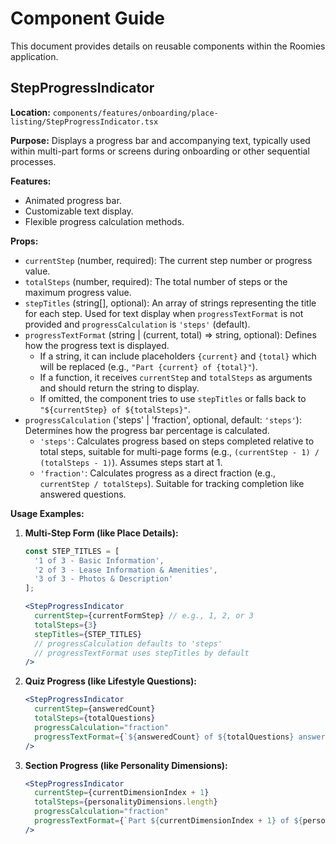 # Component Guide

This document provides details on reusable components within the Roomies application.

## StepProgressIndicator

**Location:** `components/features/onboarding/place-listing/StepProgressIndicator.tsx`

**Purpose:** Displays a progress bar and accompanying text, typically used within multi-part forms or screens during onboarding or other sequential processes.

**Features:**

*   Animated progress bar.
*   Customizable text display.
*   Flexible progress calculation methods.

**Props:**

*   `currentStep` (number, required): The current step number or progress value.
*   `totalSteps` (number, required): The total number of steps or the maximum progress value.
*   `stepTitles` (string[], optional): An array of strings representing the title for each step. Used for text display when `progressTextFormat` is not provided and `progressCalculation` is `'steps'` (default).
*   `progressTextFormat` (string | (current, total) => string, optional): Defines how the progress text is displayed.
    *   If a string, it can include placeholders `{current}` and `{total}` which will be replaced (e.g., `"Part {current} of {total}"`).
    *   If a function, it receives `currentStep` and `totalSteps` as arguments and should return the string to display.
    *   If omitted, the component tries to use `stepTitles` or falls back to `"${currentStep} of ${totalSteps}"`.
*   `progressCalculation` ('steps' | 'fraction', optional, default: `'steps'`): Determines how the progress bar percentage is calculated.
    *   `'steps'`: Calculates progress based on steps completed relative to total steps, suitable for multi-page forms (e.g., `(currentStep - 1) / (totalSteps - 1)`). Assumes steps start at 1.
    *   `'fraction'`: Calculates progress as a direct fraction (e.g., `currentStep / totalSteps`). Suitable for tracking completion like answered questions.

**Usage Examples:**

1.  **Multi-Step Form (like Place Details):**

    ```jsx
    const STEP_TITLES = [
      '1 of 3 - Basic Information',
      '2 of 3 - Lease Information & Amenities',
      '3 of 3 - Photos & Description'
    ];

    <StepProgressIndicator
      currentStep={currentFormStep} // e.g., 1, 2, or 3
      totalSteps={3}
      stepTitles={STEP_TITLES}
      // progressCalculation defaults to 'steps'
      // progressTextFormat uses stepTitles by default
    />
    ```

2.  **Quiz Progress (like Lifestyle Questions):**

    ```jsx
    <StepProgressIndicator
      currentStep={answeredCount}
      totalSteps={totalQuestions}
      progressCalculation="fraction"
      progressTextFormat={`${answeredCount} of ${totalQuestions} answered`}
    />
    ```

3.  **Section Progress (like Personality Dimensions):**

    ```jsx
    <StepProgressIndicator
      currentStep={currentDimensionIndex + 1}
      totalSteps={personalityDimensions.length}
      progressCalculation="fraction"
      progressTextFormat={`Part ${currentDimensionIndex + 1} of ${personalityDimensions.length}`}
    />
    ``` 